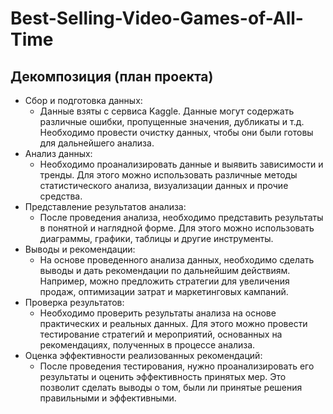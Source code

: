 # Best-Selling-Video-Games-of-All-Time

## Декомпозиция (план проекта)
- Сбор и подготовка данных:
  * Данные взяты с сервиса Kaggle. Данные могут содержать различные ошибки, пропущенные значения, дубликаты и т.д. Необходимо провести очистку данных, чтобы они были готовы для дальнейшего анализа.
- Анализ данных:
  * Необходимо проанализировать данные и выявить зависимости и тренды. Для этого можно использовать различные методы статистического анализа, визуализации данных и прочие средства.
- Представление результатов анализа:
  * После проведения анализа, необходимо представить результаты в понятной и наглядной форме. Для этого можно использовать диаграммы, графики, таблицы и другие инструменты.
- Выводы и рекомендации:
  * На основе проведенного анализа данных, необходимо сделать выводы и дать рекомендации по дальнейшим действиям. Например, можно предложить стратегии для увеличения продаж, оптимизации затрат и маркетинговых кампаний.
- Проверка результатов:
  * Необходимо проверить результаты анализа на основе практических и реальных данных. Для этого можно провести тестирование стратегий и мероприятий, основанных на рекомендациях, полученных в процессе анализа.
- Оценка эффективности реализованных рекомендаций:
  *  После проведения тестирования, нужно проанализировать его результаты и оценить эффективность принятых мер. Это позволит сделать выводы о том, были ли принятые решения правильными и эффективными.
